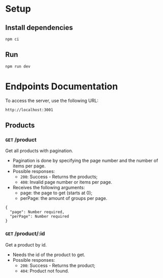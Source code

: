 # Setup

## Install dependencies
```
npm ci
```

## Run
```
npm run dev
```

# Endpoints Documentation

To access the server, use the following URL:

```
http://localhost:3001
```	

## Products

### `GET` /product

Get all products with pagination.
- Pagination is done by specifying the page number and the number of items per page.
- Possible responses:
  - `200`: Success - Returns the products;
  - `400`: Invalid page number or items per page.
- Receives the following arguments:
    - page: the page to get (starts at 0);
    - perPage: the amount of groups per page.
```
{
  "page": Number required,
  "perPage": Number required
} 
```

### `GET` /product/:id
Get a product by id.
- Needs the id of the product to get.
- Possible responses:
  - `200`: Success - Returns the product;
  - `404`: Product not found.